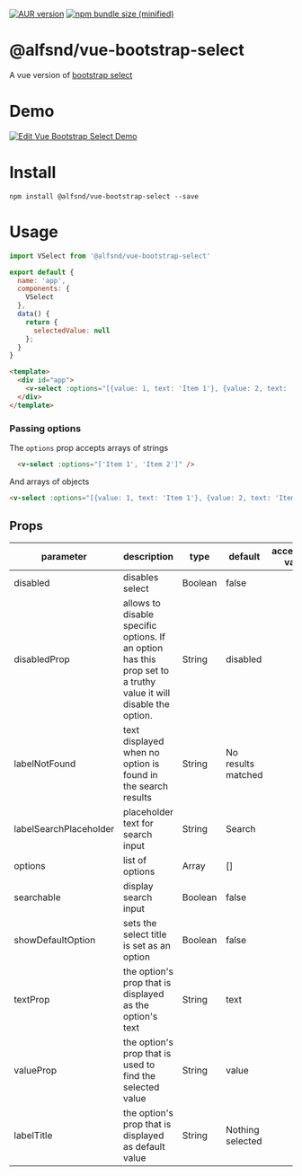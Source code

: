 
[![AUR version](https://img.shields.io/npm/v/@alfsnd/vue-bootstrap-select.svg)](https://github.com/Sandalf/vue-bootstrap-select)
[![npm bundle size (minified)](https://img.shields.io/bundlephobia/min/react.svg)](https://github.com/Sandalf/vue-bootstrap-select)

# @alfsnd/vue-bootstrap-select
A vue version of [bootstrap select](https://github.com/snapappointments/bootstrap-select/)

# Demo

[![Edit Vue Bootstrap Select Demo](https://codesandbox.io/static/img/play-codesandbox.svg)](https://codesandbox.io/s/ovq821j566)

# Install

```shell
npm install @alfsnd/vue-bootstrap-select --save
```

# Usage

```js
import VSelect from '@alfsnd/vue-bootstrap-select'

export default {
  name: 'app',
  components: {
    VSelect
  },
  data() {
    return {
      selectedValue: null
    };
  }
}
```

```html
<template>
  <div id="app">
    <v-select :options="[{value: 1, text: 'Item 1'}, {value: 2, text: 'Item 2'}]" v-model="selectedValue" />
  </div>
</template>
```

### Passing options

The `options` prop accepts arrays of strings

```html
  <v-select :options="['Item 1', 'Item 2']" />
```
And arrays of objects

```html
<v-select :options="[{value: 1, text: 'Item 1'}, {value: 2, text: 'Item 2'}]" />
```

## Props

| parameter      | description                                                                                                                                    | type                                   | default      | acceptable value |
| -------------- | ---------------------------------------------------------------------------------------------------------------------------------------------- | -------------------------------------- | ------------ | ---------------- |
| disabled | disables select | Boolean | false   | |
| disabledProp | allows to disable specific options. If an option has this prop set to a truthy value it will disable the option. | String | disabled |  |
| labelNotFound | text displayed when no option is found in the search results | String | No results matched ||
| labelSearchPlaceholder | placeholder text for search input | String | Search | |
| options | list of options | Array | [] | |
| searchable | display search input | Boolean | false |  |
| showDefaultOption | sets the select title is set as an option | Boolean | false | |
| textProp | the option's prop that is displayed as the option's text | String | text | |
| valueProp | the option's prop that is used to find the selected value | String | value |
| labelTitle | the option's prop that is displayed as default value | String | Nothing selected | 
